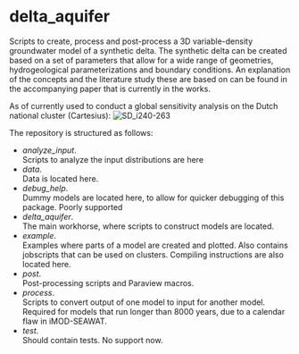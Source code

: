 # delta_aquifer

Scripts to create, process and post-process a 3D variable-density groundwater model of a synthetic delta. 
The synthetic delta can be created based on a set of parameters that allow for a wide range of geometries, 
hydrogeological parameterizations and boundary conditions. An explanation of the concepts and the literature study 
these are based on can be found in the accompanying paper that is currently in the works.

As of currently used to conduct a global sensitivity analysis on the Dutch national cluster (Cartesius):
![SD_i240-263](https://user-images.githubusercontent.com/9744750/73945029-ed143a00-48f3-11ea-8210-537509cb9553.png)

The repository is structured as follows:
* _analyze_input_.  
Scripts to analyze the input distributions are here
* _data_.  
Data is located here.
* _debug_help_.  
Dummy models are located here, to allow for quicker debugging of this package. Poorly supported
* _delta_aquifer_.  
The main workhorse, where scripts to construct models are located.
* _example_.  
Examples where parts of a model are created and plotted. Also contains jobscripts that can be used on clusters. Compiling instructions are also located here.
* _post_.  
Post-processing scripts and Paraview macros.
* _process_.  
Scripts to convert output of one model to input for another model.  
Required for models that run longer than 8000 years, due to a calendar flaw in iMOD-SEAWAT.
* _test_.  
Should contain tests. No support now.
